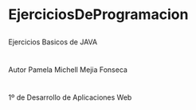 # EjerciciosDeProgramacion
## 
 Ejercicios Basicos de JAVA
 # 
 Autor Pamela Michell Mejia Fonseca 
 #
 1º de Desarrollo de Aplicaciones Web 

